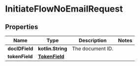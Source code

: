 
# InitiateFlowNoEmailRequest

## Properties
Name | Type | Description | Notes
------------ | ------------- | ------------- | -------------
**docIDField** | **kotlin.String** | The document ID. | 
**tokenField** | [**TokenField**](TokenField.md) |  | 



